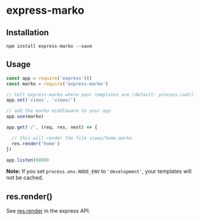# express-marko

## Installation

```
npm install express-marko --save
```

## Usage

```javascript
const app = require('express')()
const marko = require('express-marko')

// tell express-marko where your templates are (default: process.cwd())
app.set('views', 'views/')

// add the marko middleware to your app
app.use(marko)

app.get('/', (req, res, next) => {

  // this will render the file views/home.marko
  res.render('home')
})

app.listen(8080)
```

__Note:__ If you set `process.env.NODE_ENV` to `'development'`, your templates will not be cached.

## res.render()

See [res.render](http://expressjs.com/en/api.html#res.render) in the express API.

